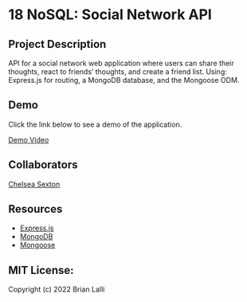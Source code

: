 # 18 NoSQL: Social Network API

## Project Description
API for a social network web application where users can share their thoughts, react to friends’ thoughts, and create a friend list. Using: Express.js for routing, a MongoDB database, and the Mongoose ODM.

## Demo
Click the link below to see a demo of the application.

[Demo Video](https://drive.google.com/file/d/1xHueuvioLqnH8SK1b84Z52o12lou_go1/view)


## Collaborators
[Chelsea Sexton](https://github.com/chelsea314)
<br>


## Resources
- [Express.js](https://expressjs.com/)
- [MongoDB](https://www.mongodb.com/)
- [Mongoose](https://www.npmjs.com/package//mongoose)

## MIT License:

Copyright (c) 2022 Brian Lalli
